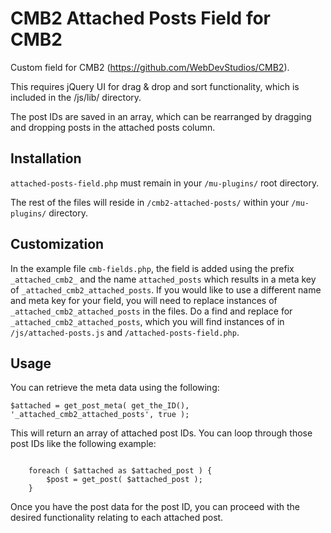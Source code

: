 CMB2 Attached Posts Field for CMB2
==================

Custom field for CMB2 (https://github.com/WebDevStudios/CMB2).

This requires jQuery UI for drag &amp; drop and sort functionality, which is included in the /js/lib/ directory.

The post IDs are saved in an array, which can be rearranged by dragging and dropping posts in the attached posts column.

<h2>Installation</h2>
<code>attached-posts-field.php</code> must remain in your <code>/mu-plugins/</code> root directory.

The rest of the files will reside in <code>/cmb2-attached-posts/</code> within your <code>/mu-plugins/</code> directory.

<h2>Customization</h2>
In the example file <code>cmb-fields.php</code>, the field is added using the prefix <code>_attached_cmb2_</code> and the name <code>attached_posts</code> which results in a meta key of <code>_attached_cmb2_attached_posts</code>.  If you would like to use a different name and meta key for your field, you will need to replace instances of <code>_attached_cmb2_attached_posts</code> in the files.  Do a find and replace for <code>_attached_cmb2_attached_posts</code>, which you will find instances of in <code>/js/attached-posts.js</code> and <code>/attached-posts-field.php</code>.

<h2>Usage</h2>
You can retrieve the meta data using the following:

<code>$attached = get_post_meta( get_the_ID(), '_attached_cmb2_attached_posts', true );</code>

This will return an array of attached post IDs.  You can loop through those post IDs like the following example:

<code>
	foreach ( $attached as $attached_post ) {
		$post = get_post( $attached_post );
	}
</code>

Once you have the post data for the post ID, you can proceed with the desired functionality relating to each attached post.
